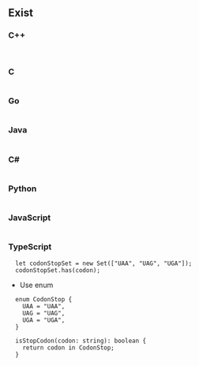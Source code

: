 ## Exist
### C++
```


```
### C
```

```

### Go
```
```
### Java
```

```


### C#
```  

```
### Python
```

```


### JavaScript
```
```
### TypeScript
```
  let codonStopSet = new Set(["UAA", "UAG", "UGA"]);
  codonStopSet.has(codon);
```
- Use enum
```
  enum CodonStop {
    UAA = "UAA",
    UAG = "UAG",
    UGA = "UGA",
  }

  isStopCodon(codon: string): boolean {
    return codon in CodonStop;
  }
```
